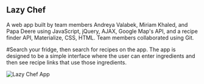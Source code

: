 ## Lazy Chef
A web app built by team members Andreya Valabek, Miriam Khaled, and Papa Deere using JavaScript, jQuery, AJAX, Google Map's API, and a recipe finder API, Materialize, CSS, HTML. Team members collaborated using Git.

#Search your fridge, then search for recipes on the app.
The app is designed to be a simple interface where the user can enter ingredients and then see recipe links that use those ingredients.

![Lazy Chef App](public/assets/images/Lazy-Chef.png)